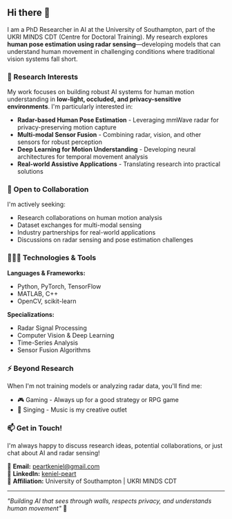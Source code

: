 ## Hi there 👋

I am a PhD Researcher in AI at the University of Southampton, part of the UKRI MINDS CDT (Centre for Doctoral Training). My research explores **human pose estimation using radar sensing**—developing models that can understand human movement in challenging conditions where traditional vision systems fall short.

### 🔬 Research Interests

My work focuses on building robust AI systems for human motion understanding in **low-light, occluded, and privacy-sensitive environments**. I'm particularly interested in:
- **Radar-based Human Pose Estimation** - Leveraging mmWave radar for privacy-preserving motion capture
- **Multi-modal Sensor Fusion** - Combining radar, vision, and other sensors for robust perception
- **Deep Learning for Motion Understanding** - Developing neural architectures for temporal movement analysis
- **Real-world Assistive Applications** - Translating research into practical solutions

### 🤝 Open to Collaboration

I'm actively seeking:
- Research collaborations on human motion analysis
- Dataset exchanges for multi-modal sensing
- Industry partnerships for real-world applications
- Discussions on radar sensing and pose estimation challenges

### 👨🏻‍💻 Technologies & Tools

**Languages & Frameworks:**
- Python, PyTorch, TensorFlow
- MATLAB, C++
- OpenCV, scikit-learn

**Specializations:**
- Radar Signal Processing
- Computer Vision & Deep Learning
- Time-Series Analysis
- Sensor Fusion Algorithms

### ⚡ Beyond Research

When I'm not training models or analyzing radar data, you'll find me:
- 🎮 Gaming - Always up for a good strategy or RPG game
- 🎤 Singing - Music is my creative outlet

### 📫 Get in Touch!

I'm always happy to discuss research ideas, potential collaborations, or just chat about AI and radar sensing!

📧 **Email:** [peartkeniel@gmail.com](mailto:peartkeniel@gmail.com)  
💼 **LinkedIn:** [keniel-peart](https://www.linkedin.com/in/keniel-peart/)  
🏫 **Affiliation:** University of Southampton | UKRI MINDS CDT

---

*"Building AI that sees through walls, respects privacy, and understands human movement"* 🚀
